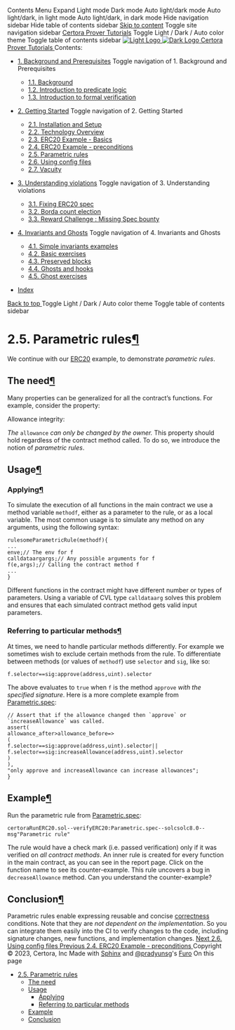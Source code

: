Contents Menu Expand Light mode Dark mode Auto light/dark mode Auto light/dark, in light mode Auto light/dark, in dark mode
Hide navigation sidebar
Hide table of contents sidebar
[Skip to content](https://docs.certora.com/projects/tutorials/en/latest/lesson2_started/parametric.html#furo-main-content)
Toggle site navigation sidebar
[Certora Prover Tutorials](https://docs.certora.com/projects/tutorials/en/latest/index.html)
Toggle Light / Dark / Auto color theme
Toggle table of contents sidebar
[ ![Light Logo](https://docs.certora.com/projects/tutorials/en/latest/_static/logo.svg) ![Dark Logo](https://docs.certora.com/projects/tutorials/en/latest/_static/logo.svg) Certora Prover Tutorials ](https://docs.certora.com/projects/tutorials/en/latest/index.html)
Contents:
  * [1. Background and Prerequisites](https://docs.certora.com/projects/tutorials/en/latest/lesson1_prerequisites/index.html)
Toggle navigation of 1. Background and Prerequisites
    * [1.1. Background](https://docs.certora.com/projects/tutorials/en/latest/lesson1_prerequisites/background.html)
    * [1.2. Introduction to predicate logic](https://docs.certora.com/projects/tutorials/en/latest/lesson1_prerequisites/propositional_logic.html)
    * [1.3. Introduction to formal verification](https://docs.certora.com/projects/tutorials/en/latest/lesson1_prerequisites/formal_verification.html)
  * [2. Getting Started](https://docs.certora.com/projects/tutorials/en/latest/lesson2_started/index.html)
Toggle navigation of 2. Getting Started
    * [2.1. Installation and Setup](https://docs.certora.com/projects/tutorials/en/latest/lesson2_started/installation.html)
    * [2.2. Technology Overview](https://docs.certora.com/projects/tutorials/en/latest/lesson2_started/overview.html)
    * [2.3. ERC20 Example - Basics](https://docs.certora.com/projects/tutorials/en/latest/lesson2_started/erc20_example.html)
    * [2.4. ERC20 Example - preconditions](https://docs.certora.com/projects/tutorials/en/latest/lesson2_started/preconditions.html)
    * [2.5. Parametric rules](https://docs.certora.com/projects/tutorials/en/latest/lesson2_started/parametric.html)
    * [2.6. Using config files](https://docs.certora.com/projects/tutorials/en/latest/lesson2_started/config_files.html)
    * [2.7. Vacuity](https://docs.certora.com/projects/tutorials/en/latest/lesson2_started/vacuity.html)
  * [3. Understanding violations](https://docs.certora.com/projects/tutorials/en/latest/lesson3_violations/index.html)
Toggle navigation of 3. Understanding violations
    * [3.1. Fixing ERC20 spec](https://docs.certora.com/projects/tutorials/en/latest/lesson3_violations/erc20_bugs.html)
    * [3.2. Borda count election](https://docs.certora.com/projects/tutorials/en/latest/lesson3_violations/borda_bugs.html)
    * [3.3. Reward Challenge : Missing Spec bounty](https://docs.certora.com/projects/tutorials/en/latest/lesson3_violations/reward_challenge.html)
  * [4. Invariants and Ghosts](https://docs.certora.com/projects/tutorials/en/latest/lesson4_invariants/index.html)
Toggle navigation of 4. Invariants and Ghosts
    * [4.1. Simple invariants examples](https://docs.certora.com/projects/tutorials/en/latest/lesson4_invariants/invariants/simple.html)
    * [4.2. Basic exercises](https://docs.certora.com/projects/tutorials/en/latest/lesson4_invariants/invariants/auction.html)
    * [4.3. Preserved blocks](https://docs.certora.com/projects/tutorials/en/latest/lesson4_invariants/invariants/preserved.html)
    * [4.4. Ghosts and hooks](https://docs.certora.com/projects/tutorials/en/latest/lesson4_invariants/ghosts/basics.html)
    * [4.5. Ghost exercises](https://docs.certora.com/projects/tutorials/en/latest/lesson4_invariants/ghosts/exercises.html)


  * [Index](https://docs.certora.com/projects/tutorials/en/latest/genindex.html)


[ Back to top ](https://docs.certora.com/projects/tutorials/en/latest/lesson2_started/parametric.html)
Toggle Light / Dark / Auto color theme
Toggle table of contents sidebar
# 2.5. Parametric rules[¶](https://docs.certora.com/projects/tutorials/en/latest/lesson2_started/parametric.html#parametric-rules "Link to this heading")
We continue with our [ERC20](https://github.com/Certora/tutorials-code/blob/master/lesson2_started/erc20/ERC20.sol) example, to demonstrate _parametric rules_.
## The need[¶](https://docs.certora.com/projects/tutorials/en/latest/lesson2_started/parametric.html#the-need "Link to this heading")
Many properties can be generalized for all the contract’s functions. For example, consider the property: 

Allowance integrity:
    
_The_ `allowance` _can only be changed by the owner._
This property should hold regardless of the contract method called. To do so, we introduce the notion of _parametric rules_.
## Usage[¶](https://docs.certora.com/projects/tutorials/en/latest/lesson2_started/parametric.html#usage "Link to this heading")
### Applying[¶](https://docs.certora.com/projects/tutorials/en/latest/lesson2_started/parametric.html#applying "Link to this heading")
To simulate the execution of all functions in the main contract we use a method variable `methodf`, either as a parameter to the rule, or as a local variable. The most common usage is to simulate any method on any arguments, using the following syntax:
```
rulesomeParametricRule(methodf){
...
enve;// The env for f
calldataargargs;// Any possible arguments for f
f(e,args);// Calling the contract method f
...
}

```

Different functions in the contract might have different number or types of parameters. Using a variable of CVL type `calldataarg` solves this problem and ensures that each simulated contract method gets valid input parameters.
### Referring to particular methods[¶](https://docs.certora.com/projects/tutorials/en/latest/lesson2_started/parametric.html#referring-to-particular-methods "Link to this heading")
At times, we need to handle particular methods differently. For example we sometimes wish to exclude certain methods from the rule. To differentiate between methods (or values of `methodf`) use `selector` and `sig`, like so:
```
f.selector==sig:approve(address,uint).selector

```

The above evaluates to `true` when `f` is the method `approve` _with the specified signature_.
Here is a more complete example from [Parametric.spec](https://github.com/Certora/tutorials-code/blob/master/lesson2_started/erc20/Parametric.spec):
```
// Assert that if the allowance changed then `approve` or `increaseAllowance` was called.
assert(
allowance_after>allowance_before=>
(
f.selector==sig:approve(address,uint).selector||
f.selector==sig:increaseAllowance(address,uint).selector
)
),
"only approve and increaseAllowance can increase allowances";
}

```

## Example[¶](https://docs.certora.com/projects/tutorials/en/latest/lesson2_started/parametric.html#example "Link to this heading")
Run the parametric rule from [Parametric.spec](https://github.com/Certora/tutorials-code/blob/master/lesson2_started/erc20/Parametric.spec):
```
certoraRunERC20.sol--verifyERC20:Parametric.spec--solcsolc8.0--msg"Parametric rule"

```

The rule would have a check mark (i.e. passed verification) only if it was verified on _all contract methods_. An inner rule is created for every function in the main contract, as you can see in the report page. Click on the function name to see its counter-example.
This rule uncovers a bug in `decreaseAllowance` method. Can you understand the counter-example?
## Conclusion[¶](https://docs.certora.com/projects/tutorials/en/latest/lesson2_started/parametric.html#conclusion "Link to this heading")
Parametric rules enable expressing reusable and concise [correctness](https://en.wikipedia.org/wiki/Correctness_\(computer_science\)) conditions. Note that they are _not dependent on the implementation_. So you can integrate them easily into the CI to verify changes to the code, including signature changes, new functions, and implementation changes.
[ Next 2.6. Using config files ](https://docs.certora.com/projects/tutorials/en/latest/lesson2_started/config_files.html) [ Previous 2.4. ERC20 Example - preconditions ](https://docs.certora.com/projects/tutorials/en/latest/lesson2_started/preconditions.html)
Copyright © 2023, Certora, Inc 
Made with [Sphinx](https://www.sphinx-doc.org/) and [@pradyunsg](https://pradyunsg.me)'s [Furo](https://github.com/pradyunsg/furo)
On this page 
  * [2.5. Parametric rules](https://docs.certora.com/projects/tutorials/en/latest/lesson2_started/parametric.html)
    * [The need](https://docs.certora.com/projects/tutorials/en/latest/lesson2_started/parametric.html#the-need)
    * [Usage](https://docs.certora.com/projects/tutorials/en/latest/lesson2_started/parametric.html#usage)
      * [Applying](https://docs.certora.com/projects/tutorials/en/latest/lesson2_started/parametric.html#applying)
      * [Referring to particular methods](https://docs.certora.com/projects/tutorials/en/latest/lesson2_started/parametric.html#referring-to-particular-methods)
    * [Example](https://docs.certora.com/projects/tutorials/en/latest/lesson2_started/parametric.html#example)
    * [Conclusion](https://docs.certora.com/projects/tutorials/en/latest/lesson2_started/parametric.html#conclusion)


